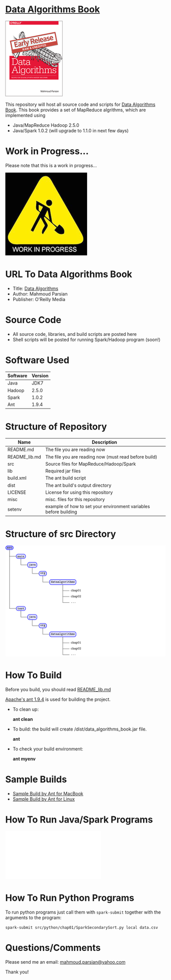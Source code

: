 [Data Algorithms Book](http://shop.oreilly.com/product/0636920033950.do)
======================

[![Data Algorithms Book](./misc/da_small.gif)](http://shop.oreilly.com/product/0636920033950.do)

This repository will host all source code and scripts for
[Data Algorithms Book](http://shop.oreilly.com/product/0636920033950.do).
This book provides a set of MapReduce algrithms, which are implemented using
* Java/MapReduce Hadoop 2.5.0
* Java/Spark 1.0.2 (will upgrade to 1.1.0 in next few days)

Work in Progress...
===================
Please note that this is a work in progress...

![Data Algorithms Book Work In Progress](./misc/work_in_progress2.jpeg)


URL To Data Algorithms Book
===========================
* Title: [Data Algorithms](http://shop.oreilly.com/product/0636920033950.do)
* Author: Mahmoud Parsian
* Publisher: O'Reilly Media


Source Code
===========
* All source code, libraries, and build scripts are posted here
* Shell scripts will be posted for running Spark/Hadoop program (soon!)


Software Used
=============

Software | Version
---------|--------
Java     | JDK7
Hadoop   | 2.5.0
Spark    | 1.0.2
Ant      | 1.9.4


Structure of Repository
=======================

Name          | Description
--------------|------------
README.md     | The file you are reading now
README_lib.md | The file you are reading now (must read before build)
src           | Source files for MapReduce/Hadoop/Spark
lib           | Required jar files
build.xml     | The ant build script
dist          | The ant build's output directory
LICENSE       | License for using this repository
misc          | misc. files for this repository
setenv        | example of how to set your environment variables before building

Structure of src Directory
==========================
![src directory](./misc/source_tree.png)


How To Build
============
Before you build, you should read [README_lib.md](./README_lib.md)

[Apache's ant 1.9.4](http://ant.apache.org/) is used for building the project.

* To clean up:

  **ant clean**

* To build: the build will create <install-dir>/dist/data_algorithms_book.jar file.

  **ant**

* To check your build environment:

  **ant  myenv**

Sample Builds
=============
* [Sample Build by Ant for MacBook](./misc/sample_build_mac.txt)
* [Sample Build by Ant for Linux](./misc/sample_build_linux.txt)



How To Run Java/Spark Programs
==============================
![How To Run Java/Spark Programs in YARN](./misc/how_to_run_spark_in_yarn.sh)


How To Run Python Programs
==========================

To run python programs just call them with `spark-submit` together with the arguments to the program:

```
spark-submit src/python/chap01/SparkSecondarySort.py local data.csv
```

Questions/Comments
==================
Please send me an email: mahmoud.parsian@yahoo.com

Thank you!
